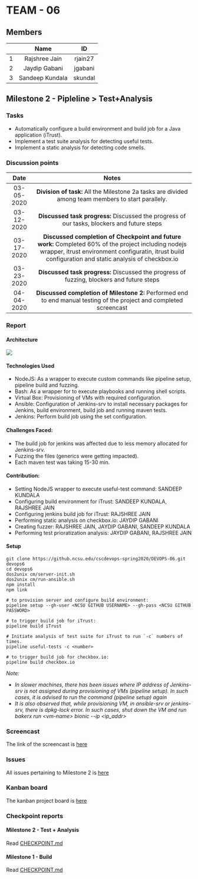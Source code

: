 # TEAM - 06
## Members
| | Name | ID |
| :---: | :---: | :---: |
|1| Rajshree Jain | rjain27 |
|2| Jaydip Gabani| jgabani |
|3| Sandeep Kundala | skundal |

## Milestone 2 - Pipleline > Test+Analysis

### Tasks
- Automatically configure a build environment and build job for a Java application (iTrust).
- Implement a test suite analysis for detecting useful tests.
- Implement a static analysis for detecting code smells.


### Discussion points
| Date | Notes |
| :---: | :---: |
| 03-05-2020 | **Division of task:** All the Milestone 2a tasks are divided among team members to start parallely. |
| 03-12-2020 | **Discussed task progress:** Discussed the progress of our tasks, blockers and future steps |
| 03-17-2020 | **Discussed completion of Checkpoint and future work:** Completed 60% of the project including nodejs wrapper, itrust environment configuratin, itrust build configuration and static analysis of checkbox.io |
| 03-23-2020 | **Discussed task progress:** Discussed the progress of fuzzing, blockers and future steps |
| 04-04-2020 | **Discussed completion of Milestone 2:** Performed end to end manual testing of the project and completed screencast |


### Report
#### Architecture
![](https://github.ncsu.edu/cscdevops-spring2020/DEVOPS-06/blob/master/resources/checkbox_io.png)

#### Technologies Used
- NodeJS: As a wrapper to execute custom commands like pipeline setup, pipeline build and fuzzing.
- Bash: As a wrapper for to execute playbooks and running shell scripts.
- Virtual Box: Provisioning of VMs with required configuration.
- Ansible: Configuration of Jenkins-srv to install necessary packages for Jenkins, build environment, build job and running maven tests.
- Jenkins: Perform build job using the set configuration.

#### Challenges Faced:
- The build job for jenkins was affected due to less memory allocated for Jenkins-srv.
- Fuzzing the files (generics were getting impacted).
- Each maven test was taking 15-30 min.

#### Contribution:
- Setting NodeJS wrapper to execute useful-test command: SANDEEP KUNDALA
- Configuring build environment for iTrust: SANDEEP KUNDALA, RAJSHREE JAIN
- Configuring jenkins build job for iTrust: RAJSHREE JAIN
- Performing static analysis on checkbox.io: JAYDIP GABANI
- Creating fuzzer: RAJSHREE JAIN, JAYDIP GABANI, SANDEEP KUNDALA
- Performing test prioratization analysis: JAYDIP GABANI, RAJSHREE JAIN

#### Setup
``` 
git clone https://github.ncsu.edu/cscdevops-spring2020/DEVOPS-06.git devops6
cd devops6
dos2unix cm/server-init.sh
dos2unix cm/run-ansible.sh
npm install
npm link

# to provision server and configure build environment:
pipeline setup --gh-user <NCSU GITHUB USERNAME> --gh-pass <NCSU GITHUB PASSWORD>

# to trigger build job for iTrust:
pipeline build iTrust

# Initiate analysis of test suite for iTrust to run `-c` numbers of times.
pipeline useful-tests -c <number>

# to trigger build job for checkbox.io:
pipeline build checkbox.io
```
*Note:*
- *In slower machines,  there has been issues where IP address of Jenkins-srv is not assigned during provisioning of VMs (pipeline setup). In such cases, it is advised to run the command (pipeline setup) again* 
- *It is also observed that, while provisioning VM, in ansible-srv or jenkins-srv, there is dpkg-lock error. In such cases, shut down the VM and run bakerx run \<vm-name\> bionic --ip \<ip_addr\>*
### Screencast
The link of the screencast is [here](https://drive.google.com/open?id=1YQkI-mi75f6QiPOK6zF41MpbfVinCOTS)

### Issues

All issues pertaining to Milestone 2 is [here](https://github.ncsu.edu/cscdevops-spring2020/DEVOPS-06/issues?utf8=%E2%9C%93&q=is%3Aissue+project%3Acscdevops-spring2020%2FDEVOPS-06%2F2+)

### Kanban board

The kanban project board is [here](https://github.ncsu.edu/cscdevops-spring2020/DEVOPS-06/projects/2)


### Checkpoint reports
#### Milestone 2 - Test + Analysis
Read [CHECKPOINT.md](https://github.ncsu.edu/cscdevops-spring2020/DEVOPS-06/blob/master/CHECKPOINT_MILESTONE2.md)

#### Milestone 1 - Build
Read [CHECKPOINT.md](https://github.ncsu.edu/cscdevops-spring2020/DEVOPS-06/blob/master/CHECKPOINT.md)
